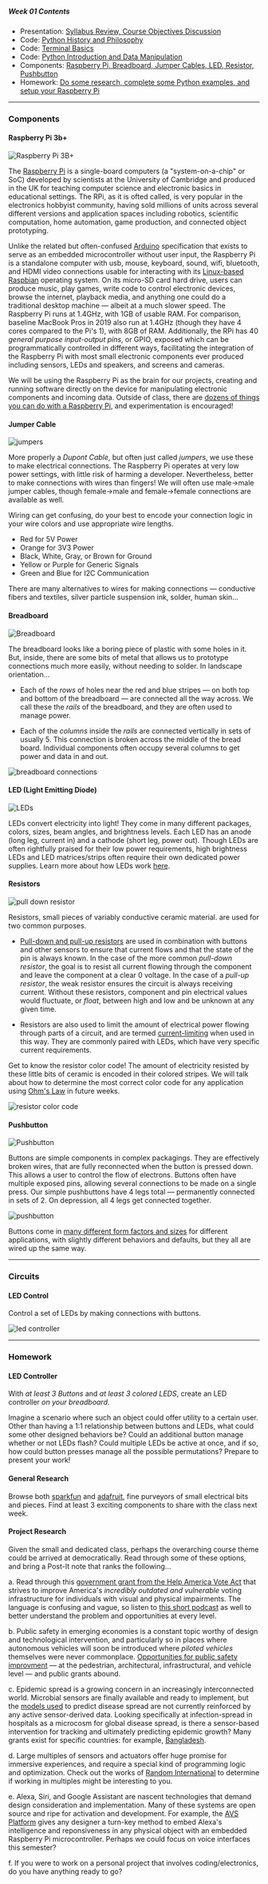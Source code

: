 ##### Week 01 Contents
- Presentation: [Syllabus Review, Course Objectives Discussion](readme.md)
- Code: [Python History and Philosophy](python-philosophy.md)
- Code: [Terminal Basics](terminal.md)
- Code: [Python Introduction and Data Manipulation](python.md)
- Components: [Raspberry Pi, Breadboard, Jumper Cables, LED, Resistor, Pushbutton](circuits.md)
- Homework: [Do some research, complete some Python examples, and setup your Raspberry Pi](homework.md)

-----

### Components

#### Raspberry Pi 3b+

![Raspberry Pi 3B+](https://cdn-shop.adafruit.com/970x728/3775-11.jpg)

The [Raspberry Pi](https://en.wikipedia.org/wiki/Raspberry_Pi) is a single-board computers (a "system-on-a-chip" or SoC) developed by scientists at the University of Cambridge and produced in the UK for teaching computer science and electronic basics in educational settings. The RPi, as it is ofted called, is very popular in the electronics hobbyist community, having sold millions of units across several different versions and application spaces including robotics, scientific computation, home automation, game production, and connected object prototyping.

Unlike the related but often-confused [Arduino](https://en.wikipedia.org/wiki/Arduino) specification that exists to serve as an embedded microcontroller without user input, the Raspberry Pi is a standalone computer with usb, mouse, keyboard, sound, wifi, bluetooth, and HDMI video connections usable for interacting with its [Linux-based](https://en.wikipedia.org/wiki/Linux) [Raspbian](https://en.wikipedia.org/wiki/Raspbian) operating system. On its micro-SD card hard drive, users can produce music, play games, write code to control electronic devices, browse the internet, playback media, and anything one could do a traditional desktop machine — albeit at a much slower speed. The Raspberry Pi runs at 1.4GHz, with 1GB of usable RAM. For comparison, baseline MacBook Pros in 2019 also run at 1.4GHz (though they have 4 cores compared to the Pi's 1), with 8GB of RAM. Additionally, the RPi has 40 *general purpose input-output pins*, or GPIO, exposed which can be programmatically controlled in different ways, facilitating the integration of the Raspberry Pi with most small electronic components ever produced including sensors, LEDs and speakers, and screens and cameras.

We will be using the Raspberry Pi as the brain for our projects, creating and running software directly on the device for manipulating electronic components and incoming data. Outside of class, there are [dozens of things you can do with a Raspberry Pi](https://www.makeuseof.com/tag/different-uses-raspberry-pi/), and experimentation is encouraged!


#### Jumper Cable

![jumpers](https://cdn.sparkfun.com//assets/parts/1/1/8/1/JumperWire-Male-01-L.jpg)

More properly a *Dupont Cable*, but often just called *jumpers*, we use these to make electrical connections. The Raspberry Pi operates at very low power settings, with little risk of harming a developer. Nevertheless, better to make connections with wires than fingers! We will often use male->male jumper cables, though female->male and female->female connections are available as well.

Wiring can get confusing, do your best to encode your connection logic in your wire colors and use appropriate wire lengths. 

- Red for 5V Power
- Orange for 3V3 Power
- Black, White, Gray, or Brown for Ground
- Yellow or Purple for Generic Signals
- Green and Blue for I2C Communication

There are many alternatives to wires for making connections — conductive fibers and textiles, silver particle suspension ink, solder, human skin... 

#### Breadboard

![Breadboard](https://cdn.sparkfun.com//assets/parts/9/2/8/7/12615-01.jpg)

The breadboard looks like a boring piece of plastic with some holes in it. But, inside, there are some bits of metal that allows us to prototype connections much more easily, without needing to solder. In landscape orientation...

- Each of the *rows* of holes near the red and blue stripes — on both top and bottom of the breadboard — are connected all the way across. We call these the *rails* of the breadboard, and they are often used to manage power.

- Each of the *columns* inside the *rails* are connected vertically in sets of usually 5. This connection is broken across the middle of the bread board. Individual components often occupy several columns to get power and data in and out. 

![breadboard connections](https://encrypted-tbn0.gstatic.com/images?q=tbn:ANd9GcTXNJxVaLVXgt4cUjh_Ur4_K5yGOTmLNBGzCKl4EDfxraC-hDyf)

#### LED (Light Emitting Diode)

![LEDs](https://cdn.sparkfun.com//assets/parts/1/2/6/9/7/14563-Green_LEDs_with_built_in_resistor__25_pack_-01.jpg)

LEDs convert electricity into light! They come in many different packages, colors, sizes, beam angles, and brightness levels. Each LED has an anode (long leg, current in) and a cathode (short leg, power out). Though LEDs are often rightfully praised for their low power requirements, high brightness LEDs and LED matrices/strips often require their own dedicated power supplies. Learn more about how LEDs work [here](https://learn.sparkfun.com/tutorials/light-emitting-diodes-leds).

#### Resistors

![pull down resistor](https://cdn.sparkfun.com//assets/parts/8/3/1/08374-02-L.jpg)

Resistors, small pieces of variably conductive ceramic material. are used for two common purposes.

- [Pull-down and pull-up resistors](https://www.electronics-tutorials.ws/logic/pull-up-resistor.html) are used in combination with buttons and other sensors to ensure that current flows and that the state of the pin is always known. In the case of the more common *pull-down resistor*, the goal is to resist all current flowing through the component and leave the component at a clear 0 voltage. In the case of a *pull-up resistor*, the weak resistor ensures the circuit is always receiving current. Without these resistors, component and pin electrical values would fluctuate, or *float*, between high and low and be unknown at any given time. 

- Resistors are also used to limit the amount of electrical power flowing through parts of a circuit, and are termed [current-limiting](https://www.build-electronic-circuits.com/current-limiting-resistor/) when used in this way. They are commonly paired with LEDs, which have very specific current requirements.

Get to know the resistor color code! The amount of electricity resisted by these little bits of ceramic is encoded in their colored stripes. We will talk about how to determine the most correct color code for any application using [Ohm's Law](https://en.wikipedia.org/wiki/Ohm%27s_law) in future weeks.

![resistor color code](http://nearbus.net/mediawiki/images/7/7d/Resistor_color_codes.jpg)

#### Pushbutton

![Pushbutton](https://cdn.sparkfun.com//assets/parts/9/0/00097-03-L.jpg)

Buttons are simple components in complex packagings. They are effectively broken wires, that are fully reconnected when the button is pressed down. This allows a user to control the flow of electrons. Buttons often have multiple exposed pins, allowing several connections to be made on a single press. Our simple pushbuttons have 4 legs total — permanently connected in sets of 2. On depression, all 4 legs get connected together.

![pushbutton](http://razzpisampler.oreilly.com/images/rpck_1102.png)

Buttons come in [many different form factors and sizes](https://www.sparkfun.com/search/results?term=button) for different applications, with slightly different behaviors and defaults, but they all are wired up the same way.

----- 

### Circuits

#### LED Control

Control a set of LEDs by making connections with buttons.

![led controller](led-controller-bb.png)

-----

### Homework

#### LED Controller

With *at least 3 Buttons* and *at least 3 colored LEDS*, create an LED controller *on your breadboard*.

Imagine a scenario where such an object could offer utility to a certain user. Other than having a 1:1 relationship between buttons and LEDs, what could some other designed behaviors be? Could an additional button manage whether or not LEDs flash? Could multiple LEDs be active at once, and if so, how could button presses manage all the possible permutations? Prepare to present your work!

#### General Research

Browse both [sparkfun](www.sparkfun.com) and [adafruit](www.adafruit.com), fine purveyors of small electrical bits and pieces. Find at least 3 exciting components to share with the class next week.

#### Project Research

Given the small and dedicated class, perhaps the overarching course theme could be arrived at democratically. Read through some of these options, and bring a Post-It note that ranks the following...

a. Read through this [government grant from the Help America Vote Act](https://www.grants.gov/web/grants/search-grants.html?keywords=hava) that strives to improve America's *incredibly outdated and vulnerable* voting infrastructure for individuals with visual and physical impairments. The language is confusing and vague, so listen to [this short podcast](https://art19.com/shows/the-weeds/episodes/50ddf118-3914-4be9-aace-414c9c0e372b) as well to better understand the problem and opportunities at every level. 

b. Public safety in emerging economies is a constant topic worthy of design and technological intervention, and particularly so in places where autonomous vehicles will soon be introduced where *piloted vehicles* themselves were never commonplace. [Opportunities for public safety improvment](https://fas.org/sgp/crs/misc/R44940.pdf) — at the pedestrian, architectural, infrastructural, and vehicle level — and public grants abound. 

c. Epidemic spread is a growing concern in an increasingly interconnected world. Microbial sensors are finally available and ready to implement, but the [models used](http://www.gleamviz.org) to predict disease spread are not currently reinforced by any active sensor-derived data. Looking specifically at infection-spread in hospitals as a microcosm for global disease spread, is there a sensor-based intervention for tracking and ultimately predicting epidemic growth? Many grants exist for specific countries: for example, [Bangladesh](https://www.grants.gov/web/grants/search-grants.html?keywords=public%20safety%20vehicle%20autonomous).

d. Large multiples of sensors and actuators offer huge promise for immersive experiences, and require a special kind of programming logic and optimization. Check out the works of [Random International](https://www.random-international.com) to determine if working in multiples might be interesting to you. 

e. Alexa, Siri, and Google Assistant are nascent technologies that demand design consideration and implementation. Many of these systems are open source and ripe for activation and development. For example, the [AVS Platform](https://github.com/alexa/avs-device-sdk/wiki) gives any designer a turn-key method to embed Alexa's intelligence and reponsiveness in any physical object with an embedded Raspberry Pi microcontroller. Perhaps we could focus on voice interfaces this semester?

f. If you were to work on a personal project that involves coding/electronics, do you have anything ready to go? 